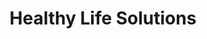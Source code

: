 ---
title: "Healthy Life Solutions"
url: /lancaster/healthy-life-solutions/
shop: medical supply
---